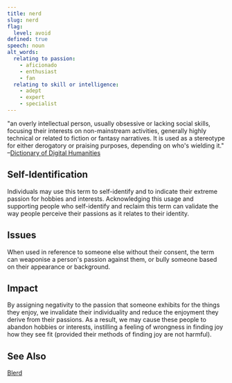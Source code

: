 ```yaml
---
title: nerd
slug: nerd
flag:
  level: avoid
defined: true
speech: noun
alt_words:
  relating to passion:
    - aficionado
    - enthusiast
    - fan
  relating to skill or intelligence:
    - adept
    - expert
    - specialist
---
```


"an overly intellectual person, usually obsessive or lacking social skills, focusing their interests on non-mainstream activities, generally highly technical or related to fiction or fantasy narratives. It is used as a stereotype for either derogatory or praising purposes, depending on who's wielding it."
–[Dictionary of Digital Humanities](https://medium.com/dictionary-of-digital-humanities/nerd-b7d61b6f536e)

## Self-Identification

Individuals may use this term to self-identify and to indicate their extreme passion for hobbies and interests. Acknowledging this usage and supporting people who self-identify and reclaim this term can validate the way people perceive their passions as it relates to their identity.

## Issues

When used in reference to someone else without their consent, the term can weaponise a person's passion against them, or bully someone based on their appearance or background.

## Impact

By assigning negativity to the passion that someone exhibits for the things they enjoy, we invalidate their individuality and reduce the enjoyment they derive from their passions. As a result, we may cause these people to abandon hobbies or interests, instilling a feeling of wrongness in finding joy how they see fit (provided their methods of finding joy are not harmful).

## See Also

[Blerd](/definitions/blerd)

